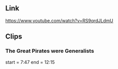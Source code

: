 ## Link
https://www.youtube.com/watch?v=RS9qrdJLdmU

## Clips

### The Great Pirates were Generalists
start = 7:47
end = 12:15
